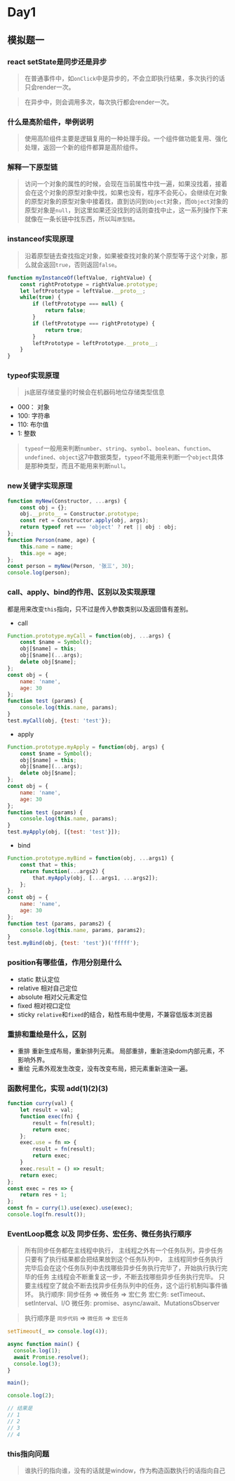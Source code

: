 # Day1
## 模拟题一
### react setState是同步还是异步
> 在普通事件中，如`onClick`中是异步的，不会立即执行结果，多次执行的话只会render一次。

> 在异步中，则会调用多次，每次执行都会render一次。

### 什么是高阶组件，举例说明
> 使用高阶组件主要是逻辑复用的一种处理手段。一个组件做功能复用、强化处理，返回一个新的组件都算是高阶组件。

### 解释一下原型链
> 访问一个对象的属性的时候，会现在当前属性中找一遍，如果没找着，接着会在这个对象的原型对象中找，如果也没有，程序不会死心，会继续在对象的原型对象的原型对象中接着找，直到访问到`Object`对象，而`Object`对象的原型对象是`null`，到这里如果还没找到的话则查找中止，这一系列操作下来就像在一条长链中找东西，所以叫`原型链`。

### instanceof实现原理
> 沿着原型链去查找指定对象，如果被查找对象的某个原型等于这个对象，那么就会返回`true`，否则返回`false`。
```javascript
function myInstanceOf(leftValue, rightValue) {
    const rightPrototype = rightValue.prototype;
    let leftPrototype = leftValue.__proto__;
    while(true) {
        if (leftPrototype === null) {
            return false;
        }
        if (leftPrototype === rightPrototype) {
            return true;
        }
        leftPrototype = leftPrototype.__proto__;
    }
}
```

### typeof实现原理
> js底层存储变量的时候会在机器码地位存储类型信息
- 000： 对象
- 100:  字符串
- 110:  布尔值
- 1:    整数

> `typeof`一般用来判断`number`、`string`、`symbol`、`boolean`、`function`、`undefined`、`object`这7中数据类型，`typeof`不能用来判断一个`object`具体是那种类型，而且不能用来判断`null`。

### new关键字实现原理
``` javascript
function myNew(Constructor, ...args) {
    const obj = {};
    obj.__proto__ = Constructor.prototype;
    const ret = Constructor.apply(obj, args);
    return typeof ret === 'object' ? ret || obj : obj;
};
function Person(name, age) {
    this.name = name;
    this.age = age;
};
const person = myNew(Person, '张三', 30);
console.log(person);
```

### call、apply、bind的作用、区别以及实现原理

都是用来改变`this`指向，只不过是传入参数类别以及返回值有差别。

- call
```javascript
Function.prototype.myCall = function(obj, ...args) {
    const $name = Symbol();
    obj[$name] = this;
    obj[$name](...args);
    delete obj[$name];
};
const obj = {
    name: 'name',
    age: 30
};
function test (params) {
    console.log(this.name, params);
}
test.myCall(obj, {test: 'test'});
```

- apply

```javascript
Function.prototype.myApply = function(obj, args) {
    const $name = Symbol();
    obj[$name] = this;
    obj[$name](...args);
    delete obj[$name];
};
const obj = {
    name: 'name',
    age: 30
};
function test (params) {
    console.log(this.name, params);
}
test.myApply(obj, [{test: 'test'}]);
```

- bind
```javascript
Function.prototype.myBind = function(obj, ...args1) {
    const that = this;
    return function(...args2) {
        that.myApply(obj, [...args1, ...args2]);
    };
};
const obj = {
    name: 'name',
    age: 30
};
function test (params, params2) {
    console.log(this.name, params, params2);
}
test.myBind(obj, {test: 'test'})('fffff');
```

### position有哪些值，作用分别是什么

- static 默认定位
- relative 相对自己定位
- absolute 相对父元素定位
- fixed 相对视口定位
- sticky `relative`和`fixed`的结合，粘性布局中使用，不兼容低版本浏览器

### 重排和重绘是什么，区别
- 重排
重新生成布局，重新排列元素。
局部重排，重新渲染dom内部元素，不影响外界。
- 重绘
元素外观发生改变，没有改变布局，把元素重新渲染一遍。

### 函数柯里化，实现 add(1)(2)(3)

```javascript
function curry(val) {
    let result = val;
    function exec(fn) {
        result = fn(result);
        return exec;
    };
    exec.use = fn => {
        result = fn(result);
        return exec;
    }
    exec.result = () => result;
    return exec;
};
const exec = res => {
    return res + 1;
};
const fn = curry(1).use(exec).use(exec);
console.log(fn.result());
```

### EventLoop概念 以及 同步任务、宏任务、微任务执行顺序

> 所有同步任务都在主线程中执行，
主线程之外有一个任务队列，异步任务只要有了执行结果都会把结果放到这个任务队列中，
主线程同步任务执行完毕后会在这个任务队列中去找哪些异步任务执行完毕了，开始执行执行完毕的任务
主线程会不断重复这一步，不断去找哪些异步任务执行完毕。
只要主线程空了就会不断去找异步任务队列中的任务，这个运行机制叫事件循环。
执行顺序: 同步任务 => 微任务 => 宏仁务
宏仁务: setTimeout、setInterval、I/O
微任务: promise、async/await、MutationsObserver

> 执行顺序是 `同步代码` => `微任务` => `宏任务`

```javascript
setTimeout(_ => console.log(4));

async function main() {
  console.log(1);
  await Promise.resolve();
  console.log(3);
}

main();

console.log(2);

// 结果是
// 1
// 2
// 3
// 4
```

### this指向问题

> 谁执行的指向谁，没有的话就是window，作为构造函数执行的话指向自己